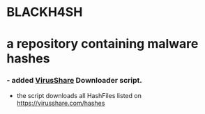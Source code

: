 # BLACKH4SH
# a repository containing malware hashes

### - added [VirusShare](https://VirusShare.com) Downloader script.
- the script downloads all HashFiles listed on https://virusshare.com/hashes
  
